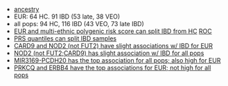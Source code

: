 * [ancestry](plots/hapmap_mds_nogroup.png)
* EUR: 64 HC. 91 IBD (53 late, 38 VEO)
* all pops: 94 HC, 116 IBD (43 VEO, 73 late IBD)
* [EUR and multi-ethnic polygenic risk score can split IBD from HC](tables/prs.tpop.md) [ROC](https://github.com/samesense/ibd-gwas/blob/master/writeup/plots/all.tpop.prs.roc.png)
* [PRS quantiles can split IBD samples](plots/ibd_all.tpop.prs.quantiles.png)
* [CARD9 and NOD2 (not FUT2) have slight associations w/ IBD for EUR](tables/adult.all.eur.assoc.csv)
* [NOD2 (not FUT2;CARD9) has slight association w/ IBD for all pops](tables/adult.all.tpop.assoc.csv)
* [MIR3169-PCDH20 has the top association for all pops; also high for EUR](tables/ped.all.tpop.assoc.csv)
* [PRKCQ and ERBB4 have the top associations for EUR; not high for all pops](tables/ped.all.eur.assoc.csv)
